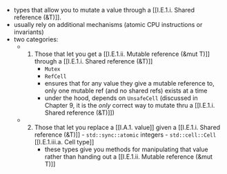 - types that allow you to mutate a value through a [[I.E.1.i. Shared reference (&T)]].
- usually rely on additional mechanisms (atomic CPU instructions or invariants)
- two categories:
	- 1. Those that let you get a [[I.E.1.ii. Mutable reference (&mut T)]] through a [[I.E.1.i. Shared reference (&T)]]
			- `Mutex`
			- `RefCell`
			- ensures that for any value they give a mutable reference to, only one mutable ref (and no shared refs) exists at a time
			- under the hood, depends on `UnsafeCell` (discussed in Chapter 9, it is the _only_ correct way to mutate thru a [[I.E.1.i. Shared reference (&T)]])
	- 2. Those that let you replace a [[I.A.1. value]] given a [[I.E.1.i. Shared reference (&T)]]
				- `std::sync::atomic` integers
				- `std::cell::Cell` [[I.E.1.iii.a. Cell type]]
			- these types give you methods for manipulating that value rather than handing out a [[I.E.1.ii. Mutable reference (&mut T)]]
